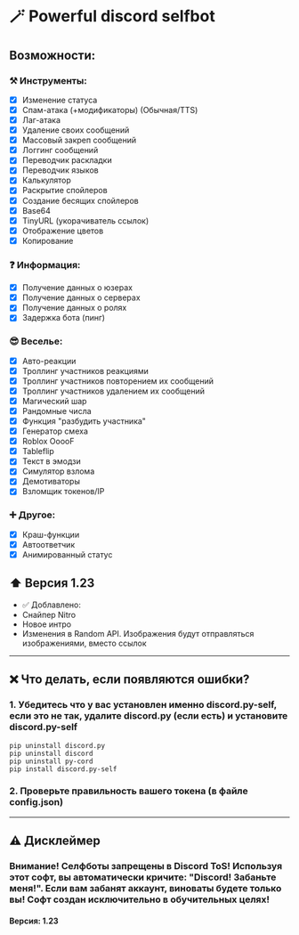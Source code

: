 # 🪄 Powerful discord selfbot
## Возможности:
### ⚒️ Инструменты:
- [x] Изменение статуса
- [x] Спам-атака (+модификаторы) (Обычная/TTS)
- [x] Лаг-атака
- [x] Удаление своих сообщений
- [x] Массовый закреп сообщений
- [x] Логгинг сообщений
- [x] Переводчик раскладки
- [x] Переводчик языков
- [x] Калькулятор
- [x] Раскрытие спойлеров
- [x] Создание бесящих спойлеров
- [x] Base64
- [x] TinyURL (укорачиватель ссылок)
- [x] Отображение цветов
- [x] Копирование
### ❓ Информация:
- [x] Получение данных о юзерах
- [x] Получение данных о серверах
- [x] Получение данных о ролях
- [x] Задержка бота (пинг)
### 😎 Веселье:
- [x] Авто-реакции
- [x] Троллинг участников реакциями
- [x] Троллинг участников повторением их сообщений
- [x] Троллинг участников удалением их сообщений
- [x] Магический шар
- [x] Рандомные числа
- [x] Функция "разбудить участника"
- [x] Генератор смеха
- [x] Roblox OoooF
- [x] Tableflip
- [x] Текст в эмодзи
- [x] Симулятор взлома
- [x] Демотиваторы
- [x] Взломщик токенов/IP
### ➕ Другое:
- [x] Краш-функции
- [x] Автоответчик
- [x] Анимированный статус
## ⬆️ Версия 1.23
- ✅ Доблавлено:
- Снайпер Nitro
- Новое интро
- Изменения в Random API. Изображения будут отправляться изображениями, вместо ссылок
---
## ❌ Что делать, если появляются ошибки?
### 1. Убедитесь что у вас установлен именно discord.py-self, если это не так, удалите discord.py (если есть) и установите discord.py-self
```
pip uninstall discord.py
pip uninstall discord
pip uninstall py-cord
pip install discord.py-self
```
### 2. Проверьте правильность вашего токена (в файле config.json)
---
## ⚠️ Дисклеймер
### Внимание! Селфботы запрещены в Discord ToS! Используя этот софт, вы автоматически кричите: "Discord! Забаньте меня!". Если вам забанят аккаунт, виноваты будете только вы! Софт создан исключительно в обучительных целях!
#### Версия: 1.23